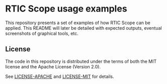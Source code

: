 # RTIC Scope usage examples
This repository presents a set of examples of how RTIC Scope can be applied. This README will later be detailed with expected outputs, eventual screenshots of graphical tools, etc.

## License
The code in this repository is distributed under the terms of both the MIT license and the Apache License (Version 2.0).

See [LICENSE-APACHE](LICENSE-APACHE) and [LICENSE-MIT](LICENSE-MIT) for details.
